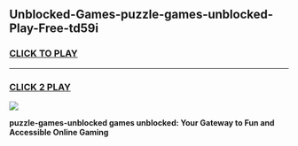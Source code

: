 
## Unblocked-Games-puzzle-games-unblocked-Play-Free-td59i
<h3>
<a href="https://premium76.site?title=puzzle-games-unblocked&ref=21A">CLICK TO PLAY</a></h3>
<hr>

<h3>
<a href="https://premium76.site?title=puzzle-games-unblocked&ref=21A">CLICK 2 PLAY</a>
  
</h3>

<a href="https://premium76.site?title=puzzle-games-unblocked&ref=21A"><img src="https://clearcache.store/games.png"></a>


**puzzle-games-unblocked games unblocked: Your Gateway to Fun and Accessible Online Gaming**
